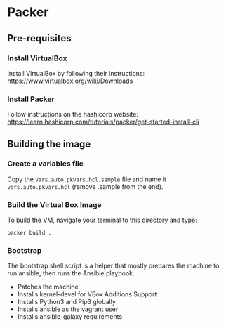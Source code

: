# Packer

## Pre-requisites

### Install VirtualBox

Install VirtualBox by following their instructions: https://www.virtualbox.org/wiki/Downloads

### Install Packer
Follow instructions on the hashicorp website: https://learn.hashicorp.com/tutorials/packer/get-started-install-cli

## Building the image

### Create a variables file

Copy the `vars.auto.pkvars.hcl.sample` file and name it `vars.auto.pkvars.hcl` (remove .sample from the end).

### Build the Virtual Box Image
To build the VM, navigate your terminal to this directory and type:
```
packer build .
```

### Bootstrap
The bootstrap shell script is a helper that mostly prepares the machine to run ansible, then runs the Ansible playbook.
  
  * Patches the machine
  * Installs kernel-devel for VBox Additions Support
  * Installs Python3 and Pip3 globally
  * Installs ansible as the vagrant user
  * Installs ansible-galaxy requirements